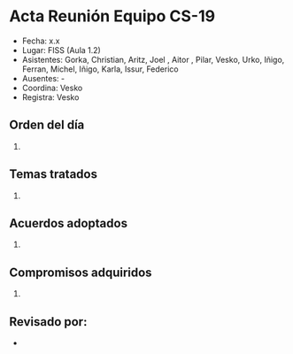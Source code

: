 # Acta Reunión Equipo CS-19

- Fecha: x.x
- Lugar: FISS (Aula 1.2)
- Asistentes: Gorka, Christian, Aritz, Joel , Aitor , Pilar, Vesko, Urko, Iñigo, Ferran, Michel, Iñigo, Karla, Issur, Federico
- Ausentes: -
- Coordina: Vesko
- Registra: Vesko

## Orden del día
1. 

## Temas tratados
1. 

## Acuerdos adoptados
1. 
  
## Compromisos adquiridos
1. 

## Revisado por:
- 


